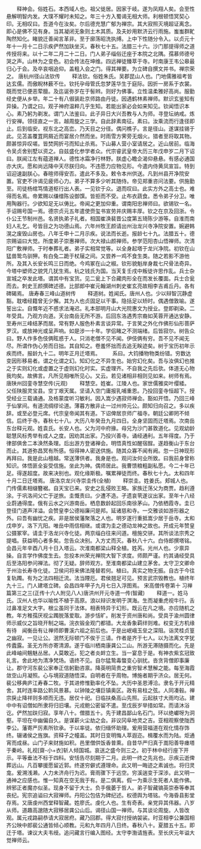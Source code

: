 <!-- { "loadSidebar": true } -->
　　释神会。俗姓石。本西域人也。祖父徙居。因家于岐。遂为凤翔人矣。会至性悬解明智内发。大璞不耀时未知之。年三十方入蜀谒无相大师。利根顿悟冥契心印。无相叹曰。吾道今在汝矣。尔后德充慧广郁为禅宗。其大寂照灭境超证离念。即心是佛不见有身。当其凝闭无象则土木其质。及夫妙用默济云行雨施。蚩蚩群甿陶然知化。睹貌迁善闻言革非。至于廓荡昭洗执缚。上中下性随分令入。以贞元十年十一月十二日示疾俨然加趺坐灭。春秋七十五。法腊三十六。沙门那提得师之道传授将来。以十二年二月二十二日。门人弟子缁俗迁座于本院之北隅。孺慕师德号哭之声。山林为之变色。初会传法在坤维。四远禅徒臻萃于寺。时南康王韦公皋最归心于会。及卒哀咽追仰。盖粗入会之门。得其禅要。为立碑自撰文并书。禅宗荣之。
唐杭州径山法钦传
　　释法钦。俗姓朱氏。吴郡昆山人也。门地儒雅祖考皆达玄儒。而傲睨林薮不仕。钦托孕母管氏忽梦莲华生于庭际。因折一房系于衣裳。既而觉已便恶荤膻。及迄诞弥岁在于髻辫。则好为佛事。立性温柔雅好高尚。服勤经史便从乡举。年二十有八俶装赴京师路由丹徒。因遇鹤林素禅师。默识玄鉴知有异操。乃谓之曰。观子神府温粹几乎生知。若能出家必会如来知见。钦闻悟识本心。素乃躬为剃发。谓门人法鉴曰。此子异日大兴吾教与人为师。寻登坛纳戒。炼行安禅。领径直之一言。越周旋之三学。自此辞素南征。素曰。汝乘流而行逢径即止。后到临安。视东北之高峦。乃天目之分径。偶问樵子。言是径山。遂谋挂锡于此。见苫盖覆罝网屑近而宴居介然而坐。时雨雪方霁旁无烟火。猎者至将取其物。颇甚惊异叹嗟。皆焚网折弓而知止杀焉。下山募人营小室请居之。近山居前。临海令吴贞舍别墅以资之。自兹盛化参学者众。代宗睿武皇帝大历三年戊申岁二月下诏曰。朕闻江左有蕴道禅人。德性冰霜净行林野。朕虚心瞻企渴仰悬悬。有感必通国亦大庆。愿和尚远降中天尽朕归向。不违愿力应物见形。今遣内侍黄凤宣旨。特到诏迎速副朕心。春暄师得安否。遣此不多及。敕令本州供送。凡到州县开净院安置。官吏不许谒见疲师心力。弟子不算多少听其随侍。帝见郑重咨问法要。供施勤至。司徒杨绾笃情道枢行出人表。一见钦于众。退而叹曰。此实方外之高士也。难得而名焉。帝累赐以缣缯陈设御馔。皆拒而不受。止布衣蔬食。悉令弟子分卫。唯用陶器行。少欲知足无以俦比。帝闻之更加仰重。谓南阳忠禅师曰。欲锡钦一名。手诏赐号国一焉。德宗贞元五年遣使赍玺书宣劳并庆赐丰厚。钦之在京及回浙。令仆公王节制州邑。名贤执弟子礼者。相国崔涣裴晋公度第五琦陈少游等。自淮而南妇人礼乞。号皆目之为功德山焉。六年州牧王颜请出州治龙兴寺净院安置。婉避韩滉之废毁山房也。八年壬申十二月示疾。说法而长逝。报龄七十九。法腊五十。德宗赐谥曰大觉。所度弟子崇惠禅师。次大禄山颜禅师。参学范阳杏山悟禅师。次清阳广敷禅师。于时奉葬礼者。弟子实相常觉等。以全身起塔于龙兴净院。初钦在山猛兽鸷鸟驯狎。有白兔二跪于杖屦之间。又尝养一鸡不食生类。随之若影不游他所。及其入长安长鸣三日而绝。今鸡冢在山之椒。钦形貌魁岸身裁七尺骨法奇异。今塔中塑师之貌凭几犹生焉。杭之钱氏为国。当天复壬戌中叛徒许思作乱。兵士杂宣城之卒发此塔。谓其中有宝货。见二瓮上下合藏肉形全在而发长覆面。兵士合瓮而去。刺史王颜撰碑述德。比部郎中崔元翰湖州刺史崔玄亮故相李吉甫丘丹。各有碑碣焉。
唐寿春三峰山道树传
　　释道树。姓闻氏。唐州人也。少以辩智沉静虚豁。耽嗜经籍曾无少懈。其为人也贞固足以干事。隐括足以矫时。偶遇僧敦喻。遂誓出尘。自慨年近不惑求法淹迟。礼本部明月山大光院惠文为授业。登即剃染。二年受具。乃观方向道。天台南岳无所不游。后回东洛遇秀宗裔如芙蓉开通达安静。至寿州三峰结茅而居。常有野人服色朴素言谈异常。于言笑之外化作佛形仙形菩萨罗汉。或放神光或呈声响。如是涉一十年。学侣睹之不测端绪。后皆寂尔。树告众曰。野人作多色伎俩眩惑于人。只消老僧不见不闻。伊伎俩有穷。吾不见不闻无尽。所谓作伪心劳而日拙。其自知之。卷羞怀拙而去追无眹迹矣。树于宝历初年示疾而终。报龄九十二。明年正月迁塔焉。
　　系曰。大钧播物物类纷错。穷数达变因形移易者。谓之化谓之幻。知幻化之不异生也。始穷幻化矣。吾与汝俱幻也推之于实则幻化或虚置之于虚则幻化时实。实虚理齐。不自我之先后欤。体道无心物我均矣。故佛言。凡所见相唯所见心。又云。若见诸相非相则见如来。树师有焉。
唐陕州回銮寺慧空传(元观)
　　释慧空。姓崔。江陵人也。家世儒雅奕叶缨緌。父任陕服灵宝县。空丁艰天属。坚请入空门庸报乳哺重恩。乃投回銮寺恒超下。授受经业三载诵通。及格蒙度听习敏利。因入嵩少遇寂师禅会。豁如开悟。乃回三峰于仙掌间。有道流绸缪论道。薄暮方散非止一过州帅元公。颇知归向召之。多以疾辞。或至必登元席。代宗皇帝闻其有道。下诏俾居京师广福寺。朝廷公卿罔不倾信。后终于寺。春秋七十八。大历八年癸丑九月四日。全身坚固而迁塔焉。次南岳东台释元观。姓袁氏。长安人也。父为河中府掾。母兄为沙门甚敦道化。见观幼龄聪慧风标秀举有成人之度。因劝其出家。乃投兴善寺。诵经通利。五年得度。乃于律部俱舍二本涣然条理。后出游方登诸禅会。明悟真性如醒宿酲。遂趋衡山于东台而止。其道弥昌冥有所感。恒得神人密送供施。随其众寡不闻有阙。忽一日神现形再拜曰。我是此山檀越。常送薄供者。我身是也。观问汝何业所致。曰我前身曾称知识。体悟匪全妄受信施。坐此为神。偶师居此。我曹馈粮粗副私愿。今二十年已足。得遂超度。故来决别也。观化缘斯极。嘱累禅徒而终。春秋七十九。太和四年十月二日迁塔焉。
唐洛京龙兴寺崇圭传(全植)
　　释崇圭。姓姜氏。郏城人也。门传儒素相缀簪裾。自天宝已来。安史之乱侵败王略。家族迁荡父为商贾。趋利遵涂。于巩洛间父亡于逆旅。圭慨责曰。少遭不造。孑遗哀茕遂议出家。至年十八经业蔚通得度。俄有云水之兴游南岳。栖息数龄起回乐南徐茅山。乃依栖霞寺。圭已登径门道声洋溢。会赞皇李公德裕廉问是邦。延诸慈和寺。一交雅谈如游形器之外。曰吾有幽忧之疾。非是居侯藩聚落之人也。明岁遂行重抵嵩少居于岳寺。太和戊申岁。洛下亢阳。唯岳中雨信相继。或谓为圭之德动龙神之故也。开成元年赞皇公摄冢宰。请圭于洛龙兴寺化徒。两京缁白往来问道。檀施交骈。其所谈法宗秀之提唱。获益明心者多矣。忽告众决别。入方丈而灭。春秋八十六。白侍郎撰塔铭。会昌元年辛酉八月十日入塔云。次淮南都梁山释全植。姓芮。光州人也。少禀异操。自言学作佛度生去。忽投本州荣光禅院大智下求度。师颇严谨。约其诵经受具后至洛阳参问禅法。彻了无疑。辞师观方。至淮南都梁山建立茅舍。太守卫文卿命于州治长寿寺化徒。卫侯问将来佛法隆替若何。植曰。真实之物无振。自古于今往复轨躅。有为之法四相迁流。法当陻厄。君侯翘足可见。预言武宗毁教也。植终年九十三。门人建塔立碑。会昌四年甲子九月七日入浮图焉。
宋高僧传卷第十
习禅篇第三之三(正传十六人附见八人)唐洪州开元寺道一传(智藏)
　　释道一。姓马氏。汉州人也华以喻性不植于高原。浪以辩识发明于溟海。生而凝重虎视牛行。舌过鼻准足文大字。根尘虽同于法体。相表特异于幻形。既云在凡之境。亦应随机之教。年方稚孺厌视尘躅脱落爱取。游步恬旷。削发于资州唐和尚。受具于渝州圆律师示威仪之旨晓开制之端。浣衣锻金观门都错。大龙香象羁绊则难。权变无方机缘有待　闻衡岳有让禅师即曹溪六祖之前后也。于是出岷峨玉垒之深阻。诣灵桂贞篁之幽寂。一见让公。泯然无际顿门不俟于三请。作者是齐于七人。以为法离文字犹传蠹露。圣无方所亦寄清源。遂于临川栖南康龚公二山。所游无滞随摄而化。先是此峰岫间魑魅丛居。人莫敢近。犯之者炎衅立生。当一宴息于是。有神衣紫玄冠致礼言。舍此地为清净梵场。语终不见。自尔猛鸷毒螫变心驯扰。沓贪背僧即事廉让。郡守河东裴公家奉正信躬勤咨禀。降英明简贵之重穷智术慧解之能。每至海霞敛空山月凝照。心与境寂道随悟深。自明者在乎周物。博施者期乎济众。居无何。裴公移典庐江寿春二牧。于其进修惟勤率化不坠。大历中圣恩溥洽。隶名于开元精舍。其时连率路公耹风景慕。以钟陵之壤巨镇奥区。政有易柱之弦。人同凑毂。禅宗戾止降祥则多顺而无违。居仅十祀。日临扶桑高山先照。云起肤寸大雨均沾。建中中有诏僧如所隶将归旧壤。元戎鲍公密留不遣。至戊辰岁举措如常。而请沐浴讫。俨然加趺归寂。享年八十。僧腊五十。先于建昌鄙山名石门。环以绝巘呀为洞壑。平坦在中幽偏自久。是谋薪火尘劫之会。非议冈阜地灵之吉。亚相观察使陇西李公。藩寄严厉素所钦承。于以率徒。依归缅怀助理。爰用营福道在观化情存饰终。辍诸侯之旌旗。资释子之幢盖。其时日变明悔人萃遐迩。楫覆水而为陆。炬通宵而成昼。山门子来财施如积。邑里僧供饭香普熏。自昔华严归真于嵩阳善导瘗塔于秦岭。礼视[齋-小+衣]斩人倾国城。哀送之盛今则三之。初于林中经行座下开示。平等垂法不标于四科。安恬告尽刻期于二月。此明一终之先兆也。示疾云逝俾葬远山。凡百攀援愿留近郭。终遂穷僻式遵理命。此又明一晦迹之素诚也。将归灵龛。爰溯浅濑。人力未济舟行为迟。膏雨骤下于远空。穷溪遄变于深涉。此又明一通神之应感也。惟一知真在空无我于有。是二俱离。假一为乘示生死者人能作佛。辨邪正者魔亦似圣。现身不留于大士。负手俄萎于哲人。弟子智藏镐英崇泰等奉其丧纪。宪宗追谥曰大寂禅师。丹阳公包佶为碑纪述。权德舆为塔铭。今海昏县影堂存焉。又唐虔州西堂释智藏。姓廖氏。虔化人也。生有奇表。亲党异其伟器。八岁从师。道趣高邈随大寂移居龚公山后。谒径山国一禅师。与其谈论周旋。人皆改观。属元戎路嗣恭请大寂居府。藏乃回郡。得大寂付授纳袈裟。时亚相李公兼国相齐公映中郎裴公通皆倾心顺教。元和九年四月八日终。春秋八十。夏腊五十五。即迁于塔。谏议大夫韦绶。追问藏言行编入图经。太守李渤请旌表。至长庆元年谥大觉禅师云。
